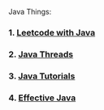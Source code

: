 Java Things:

### 1. [Leetcode with Java](https://leetcode.com/lele94218/)

### 2. [Java Threads](http://shop.oreilly.com/product/9780596007829.do)

### 3. [Java Tutorials](https://docs.oracle.com/javase/tutorial/)

### 4. [Effective Java](https://www.amazon.com/Effective-Java-2nd-Joshua-Bloch/dp/0321356683)
